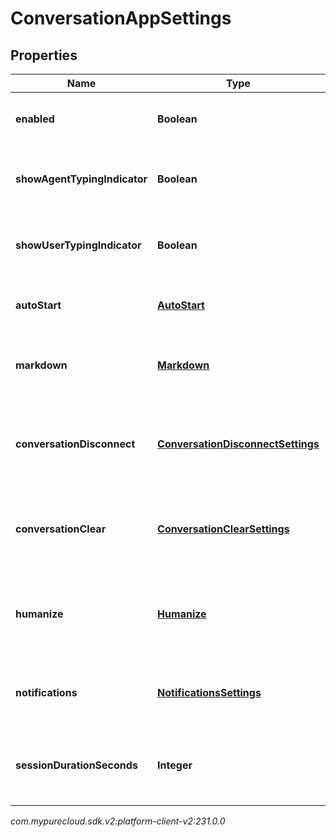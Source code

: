 # ConversationAppSettings


## Properties

| Name | Type | Description | Notes |
| ------------ | ------------- | ------------- | ------------- |
| **enabled** | **Boolean** | The toggle to enable or disable conversations |  [optional] |
| **showAgentTypingIndicator** | **Boolean** | The toggle to enable or disable typing indicator for messenger |  [optional] |
| **showUserTypingIndicator** | **Boolean** | The toggle to enable or disable typing indicator for messenger |  [optional] |
| **autoStart** | [**AutoStart**](AutoStart) | The auto start for the messenger conversation |  [optional] |
| **markdown** | [**Markdown**](Markdown) | The markdown for the messenger app |  [optional] |
| **conversationDisconnect** | [**ConversationDisconnectSettings**](ConversationDisconnectSettings) | The conversation disconnect settings for the messenger app |  [optional] |
| **conversationClear** | [**ConversationClearSettings**](ConversationClearSettings) | The conversation clear settings for the messenger app |  [optional] |
| **humanize** | [**Humanize**](Humanize) | The humanize conversations settings for the messenger app |  [optional] |
| **notifications** | [**NotificationsSettings**](NotificationsSettings) | The notification settings for messenger apps |  [optional] |
| **sessionDurationSeconds** | **Integer** | The guest session duration settings for messenger conversations |  [optional] |




_com.mypurecloud.sdk.v2:platform-client-v2:231.0.0_
